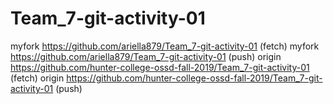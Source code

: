 # Team_7-git-activity-01
myfork	https://github.com/ariella879/Team_7-git-activity-01 (fetch)
myfork	https://github.com/ariella879/Team_7-git-activity-01 (push)
origin	https://github.com/hunter-college-ossd-fall-2019/Team_7-git-activity-01 (fetch)
origin	https://github.com/hunter-college-ossd-fall-2019/Team_7-git-activity-01 (push)
